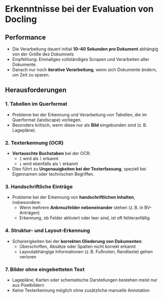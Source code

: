 # Erkenntnisse bei der Evaluation von Docling

## Performance

- Die Verarbeitung dauert initial **10–40 Sekunden pro Dokument** abhängig von der Größe des Dokumnets
- Empfehlung: Einmaliges vollständiges Scrapen und Verarbeiten aller Dokumente.
- Danach nur noch **iterative Verarbeitung**, wenn sich Dokumente ändern, um Zeit zu sparen.

## Herausforderungen

### 1. Tabellen im Querformat
- Probleme bei der Erkennung und Verarbeitung von Tabellen, die im Querformat (landscape) vorliegen.
- Besonders kritisch, wenn diese nur als **Bild** eingebunden sind (z. B. Lagepläne).

### 2. Texterkennung (OCR)
- **Vertauschte Buchstaben** bei der OCR:
  - `I` wird als `l` erkannt
  - `i` wird ebenfalls als `l` erkannt
- Dies führt zu **Ungenauigkeiten bei der Texterfassung**, speziell bei Eigennamen oder technischen Begriffen.

### 3. Handschriftliche Einträge
- Probleme bei der Erkennung von **handschriftlichen Inhalten**, insbesondere:
  - Wenn mehrere **Ankreuzfelder nebeneinander** stehen (z. B. in BV-Anträgen)
  - Erkennung, ob Felder aktiviert oder leer sind, ist oft fehleranfällig

### 4. Struktur- und Layout-Erkennung
- Schwierigkeiten bei der **korrekten Gliederung von Dokumenten**:
  - Überschriften, Absätze oder Spalten nicht korrekt erkannt
  - Layoutabhängige Informationen (z. B. Fußnoten, Randtexte) gehen verloren

### 7. Bilder ohne eingebetteten Text
- Lagepläne, Karten oder schematische Darstellungen bestehen meist nur aus Pixelbildern
- Keine Texterkennung möglich ohne zusätzliche manuelle Annotation
